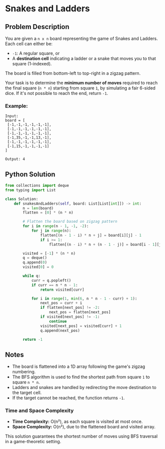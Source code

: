 # Snakes and Ladders

## Problem Description

You are given a `n x n` board representing the game of Snakes and Ladders. Each cell can either be:

- `-1`: A regular square, or  
- A **destination cell** indicating a ladder or a snake that moves you to that square (1-indexed).

The board is filled from bottom-left to top-right in a zigzag pattern.

Your task is to determine the **minimum number of moves** required to reach the final square (`n * n`) starting from square `1`, by simulating a fair 6-sided dice. If it's not possible to reach the end, return `-1`.

### Example:

```
Input:
board = [
 [-1,-1,-1,-1,-1,-1],
 [-1,-1,-1,-1,-1,-1],
 [-1,-1,-1,-1,-1,-1],
 [-1,35,-1,-1,13,-1],
 [-1,-1,-1,-1,-1,-1],
 [-1,15,-1,-1,-1,-1]
]

Output: 4
```

## Python Solution

```python
from collections import deque
from typing import List

class Solution:
    def snakesAndLadders(self, board: List[List[int]]) -> int:
        n = len(board)
        flatten = [0] * (n * n)

        # Flatten the board based on zigzag pattern
        for i in range(n - 1, -1, -2):
            for j in range(n):
                flatten[(n - 1 - i) * n + j] = board[i][j] - 1
                if i >= 1:
                    flatten[(n - i) * n + (n - 1 - j)] = board[i - 1][j] - 1

        visited = [-1] * (n * n)
        q = deque()
        q.append(0)
        visited[0] = 0

        while q:
            curr = q.popleft()
            if curr == n * n - 1:
                return visited[curr]

            for i in range(1, min(6, n * n - 1 - curr) + 1):
                next_pos = curr + i
                if flatten[next_pos] != -2:
                    next_pos = flatten[next_pos]
                if visited[next_pos] != -1:
                    continue
                visited[next_pos] = visited[curr] + 1
                q.append(next_pos)

        return -1
```

## Notes

- The board is flattened into a 1D array following the game's zigzag numbering.
- The BFS algorithm is used to find the shortest path from square `1` to square `n * n`.
- Ladders and snakes are handled by redirecting the move destination to the target cell.
- If the target cannot be reached, the function returns `-1`.

### Time and Space Complexity
- **Time Complexity:** O(n²), as each square is visited at most once.
- **Space Complexity:** O(n²), due to the flattened board and visited array.

This solution guarantees the shortest number of moves using BFS traversal in a game-theoretic setting.

